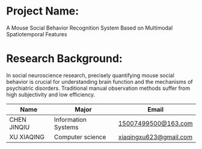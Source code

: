 # Project Name: 
A Mouse Social Behavior Recognition System Based on Multimodal Spatiotemporal Features

# Research Background:
In social neuroscience research, precisely quantifying mouse social behavior is crucial for understanding brain function and the mechanisms of psychiatric disorders. Traditional manual observation methods suffer from high subjectivity and low efficiency.

|  Name |  Major |  Email |
|---|---|---|
| CHEN JINQIU  | Information Systems |  15007499500@163.com |
| XU XIAQING  | Computer science | xiaqingxu623@gmail.com  |
